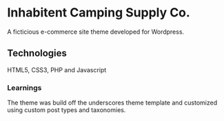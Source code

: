 # Inhabitent Camping Supply Co.

A ficticious e-commerce site theme  developed for Wordpress.

## Technologies

HTML5, CSS3, PHP and Javascript

### Learnings

The theme was build off the underscores theme template and customized using custom post types and taxonomies.



